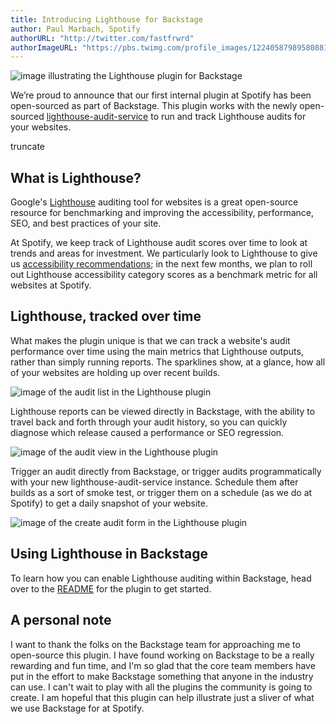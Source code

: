 ```yaml
---
title: Introducing Lighthouse for Backstage
author: Paul Marbach, Spotify
authorURL: "http://twitter.com/fastfrwrd"
authorImageURL: "https://pbs.twimg.com/profile_images/1224058798958088192/JPxS8uzR_400x400.jpg"
---
```

![image illustrating the Lighthouse plugin for Backstage](assets/3/lead.png)

We’re proud to announce that our first internal plugin at Spotify has been open-sourced as part of Backstage. This plugin works with the newly open-sourced [lighthouse-audit-service](https://github.com/spotify/lighthouse-audit-service) to run and track Lighthouse audits for your websites.

truncate

## What is Lighthouse?

Google's [Lighthouse](https://developers.google.com/web/tools/lighthouse) auditing tool for websites is a great open-source resource for benchmarking and improving the accessibility, performance, SEO, and best practices of your site.

At Spotify, we keep track of Lighthouse audit scores over time to look at trends and areas for investment. We particularly look to Lighthouse to give us [accessibility recommendations](https://developers.google.com/web/tools/lighthouse/v3/scoring#a11y); in the next few months, we plan to roll out Lighthouse accessibility category scores as a benchmark metric for all websites at Spotify.

## Lighthouse, tracked over time

What makes the plugin unique is that we can track a website's audit performance over time using the main metrics that Lighthouse outputs, rather than simply running reports. The sparklines show, at a glance, how all of your websites are holding up over recent builds.

![image of the audit list in the Lighthouse plugin](assets/3/audit-list.png)

Lighthouse reports can be viewed directly in Backstage, with the ability to travel back and forth through your audit history, so you can quickly diagnose which release caused a performance or SEO regression.

![image of the audit view in the Lighthouse plugin](assets/3/audit-view.png)

Trigger an audit directly from Backstage, or trigger audits programmatically with your new lighthouse-audit-service instance. Schedule them after builds as a sort of smoke test, or trigger them on a schedule (as we do at Spotify) to get a daily snapshot of your website.

![image of the create audit form in the Lighthouse plugin](assets/3/create-audit.png)

## Using Lighthouse in Backstage

To learn how you can enable Lighthouse auditing within Backstage, head over to the [README](https://github.com/backstage/backstage/tree/master/plugins/lighthouse) for the plugin to get started.

## A personal note

I want to thank the folks on the Backstage team for approaching me to open-source this plugin. I have found working on Backstage to be a really rewarding and fun time, and I'm so glad that the core team members have put in the effort to make Backstage something that anyone in the industry can use. I can't wait to play with all the plugins the community is going to create. I am hopeful that this plugin can help illustrate just a sliver of what we use Backstage for at Spotify.
